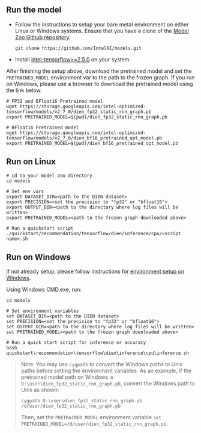 <!--- 50. AI Kit -->
## Run the model
* Follow the instructions to setup your bare metal environment on either Linux or Windows systems. Ensure that you have a clone of the [Model Zoo Github repository](https://github.com/IntelAI/models).
  ```
  git clone https://github.com/IntelAI/models.git
  ```

* Install [intel-tensorflow>=2.5.0](https://pypi.org/project/intel-tensorflow/) on your system.

After finishing the setup above, download the pretrained model and set the
`PRETRAINED_MODEL` environment var to the path to the frozen graph.
If you run on Windows, please use a browser to download the pretrained model using the link below.

```
# FP32 and BFloat16 Pretrained model
wget https://storage.googleapis.com/intel-optimized-tensorflow/models/v2_7_0/dien_fp32_static_rnn_graph.pb
export PRETRAINED_MODEL=$(pwd)/dien_fp32_static_rnn_graph.pb

# BFloat16 Pretrained model 
wget https://storage.googleapis.com/intel-optimized-tensorflow/models/v2_7_0/dien_bf16_pretrained_opt_model.pb
export PRETRAINED_MODEL=$(pwd)/dien_bf16_pretrained_opt_model.pb

```

## Run on Linux
```
# cd to your model zoo directory
cd models

# Set env vars
export DATASET_DIR=<path to the DIEN dataset>
export PRECISION=<set the precision to "fp32" or "bfloat16">
export OUTPUT_DIR=<path to the directory where log files will be written>
export PRETRAINED_MODEL=<path to the frozen graph downloaded above>

# Run a quickstart script
./quickstart/recommendation/tensorflow/dien/inference/cpu/<script name>.sh
```

## Run on Windows
If not already setup, please follow instructions for [environment setup on Windows](/docs/general/Windows.md).

Using Windows CMD.exe, run:
```
cd models

# Set environment variables
set DATASET_DIR=<path to the DIEN dataset>
set PRECISION=<set the precision to "fp32" or "bfloat16">
set OUTPUT_DIR=<path to the directory where log files will be written>
set PRETRAINED_MODEL=<path to the frozen graph downloaded above>

# Run a quick start script for inference or accuracy
bash quickstart\recommendation\tensorflow\dien\inference\cpu\inference.sh
```

> Note: You may use `cygpath` to convert the Windows paths to Unix paths before setting the environment variables.
As an example, if the pretrained model path on Windows is `D:\user\dien_fp32_static_rnn_graph.pb`, convert the Windows path to Unix as shown:
> ```
> cygpath D:\user\dien_fp32_static_rnn_graph.pb
> /d/user/dien_fp32_static_rnn_graph.pb
>```
>Then, set the `PRETRAINED_MODEL` environment variable `set PRETRAINED_MODEL=/d/user/dien_fp32_static_rnn_graph.pb`.

